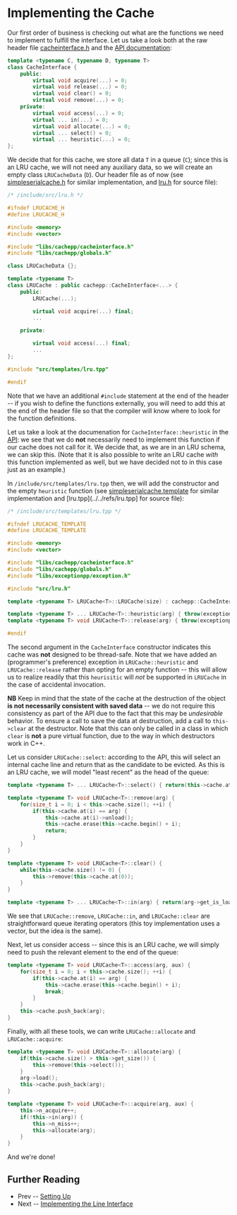 Implementing the Cache
====

Our first order of business is checking out what are the functions we need to implement to fulfill the interface. Let us take a look both at the raw header file 
[cacheinterface.h](../../include/src/cacheinterface.h) and the [API documentation](../api/cacheinterface.md):

```cpp
template <typename C, typename D, typename T>
class CacheInterface {
	public:
		virtual void acquire(...) = 0;
		virtual void release(...) = 0;
		virtual void clear() = 0;
		virtual void remove(...) = 0;
	private:
		virtual void access(...) = 0;
		virtual ... in(...) = 0;
		virtual void allocate(...) = 0;
		virtual ... select() = 0;
		virtual ... heuristic(...) = 0;
};
```

We decide that for this cache, we store all data `T` in a queue (`C`); since this is an LRU cache, we will not need any auxiliary data, so we will create an empty class 
`LRUCacheData` (`D`). Our header file as of now (see [simpleserialcache.h](../../include/src/simpleserialcache.h) for similar implementation, and 
[lru.h](../../refs/lru.h) for source file):

```cpp
/* /include/src/lru.h */

#ifndef LRUCACHE_H
#define LRUCACHE_H

#include <memory>
#include <vector>

#include "libs/cachepp/cacheinterface.h"
#include "libs/cachepp/globals.h"

class LRUCacheData {};

template <typename T>
class LRUCache : public cachepp::CacheInterface<...> {
	public:
		LRUCache(...);

		virtual void acquire(...) final;
		...

	private:

		virtual void access(...) final;
		...
};

#include "src/templates/lru.tpp"

#endif
```

Note that we have an additional `#include` statement at the end of the header -- if you wish to define the functions externally, you will need to add this at the end of 
the header file so that the compiler will know where to look for the function definitions.

Let us take a look at the documenation for `CacheInterface::heuristic` in the [API](../api/cacheinterface.md): we see that we do **not** necessarily need to implement 
this function if our cache does not call for it. We decide that, as we are in an LRU schema, we can skip this. (Note that it is also possible to write an LRU cache 
*with* this function implemented as well, but we have decided not to in this case just as an example.)

In `/include/src/templates/lru.tpp` then, we will add the constructor and the empty `heuristic` function (see 
[simpleserialcache.template](../../include/src/templates/simpleserialcache.template) for similar implementation and [lru.tpp](../../refs/lru.tpp] for source file):

```cpp
/* /include/src/templates/lru.tpp */

#ifndef LRUCACHE_TEMPLATE
#define LRUCACHE_TEMPLATE

#include <memory>
#include <vector>

#include "libs/cachepp/cacheinterface.h"
#include "libs/cachepp/globals.h"
#include "libs/exceptionpp/exception.h"

#include "src/lru.h"

template <typename T> LRUCache<T>::LRUCache(size) : cachepp::CacheInterface<...>::CacheInterface(size, false) {}

template <typename T> ... LRUCache<T>::heuristic(arg) { throw(exceptionpp::NotImplemented("LRUCache::heuristic")); }
template <typename T> void LRUCache<T>::release(arg) { throw(exceptionpp::NotImplemented("LRUCache::release")); }

#endif
```

The second argument in the `CacheInterface` constructor indicates this cache was **not** designed to be thread-safe. Note that we have added an (programmer's preference) 
exception in `LRUCache::heuristic` and `LRUCache::release` rather than opting for an empty function -- this will allow us to realize readily that this `heurisitic` will 
*not* be supported in `LRUCache` in the case of accidental invocation.

**NB** Keep in mind that the state of the cache at the destruction of the object **is not necessarily consistent with saved data** -- we do not require this consistency 
as part of the API due to the fact that this may be *undesirable* behavior. To ensure a call to save the data at destruction, add a call to `this->clear` at the 
destructor. Note that this can only be called in a class in which `clear` is **not** a pure virtual function, due to the way in which destructors work in C++.

Let us consider `LRUCache::select`: according to the API, this will select an internal cache line and return that as the candidate to be evicted. As this is an LRU 
cache, we will model "least recent" as the head of the queue:

```cpp
template <typename T> ... LRUCache<T>::select() { return(this->cache.at(0)); }

template <typename T> void LRUCache<T>::remove(arg) {
	for(size_t i = 0; i < this->cache.size(); ++i) {
		if(this->cache.at(i) == arg) {
			this->cache.at(i)->unload();
			this->cache.erase(this->cache.begin() + i);
			return;
		}
	}
}

template <typename T> void LRUCache<T>::clear() {
	while(this->cache.size() != 0) {
		this->remove(this->cache.at(0));
	}
}

template <typename T> ... LRUCache<T>::in(arg) { return(arg->get_is_loaded()); }
```

We see that `LRUCache::remove`, `LRUCache::in`, and `LRUCache::clear` are straightforward queue iterating operators (this toy implementation uses a vector, but the idea 
is the same).

Next, let us consider access -- since this is an LRU cache, we will simply need to push the relevant element to the end of the queue:

```cpp
template <typename T> void LRUCache<T>::access(arg, aux) {
	for(size_t i = 0; i < this->cache.size(); ++i) {
		if(this->cache.at(i) == arg) {
			this->cache.erase(this->cache.begin() + i);
			break;
		}
	}
	this->cache.push_back(arg);
}
```

Finally, with all these tools, we can write `LRUCache::allocate` and `LRUCache::acquire`:

```cpp
template <typename T> void LRUCache<T>::allocate(arg) {
	if(this->cache.size() > this->get_size()) {
		this->remove(this->select());
	}
	arg->load();
	this->cache.push_back(arg);
}

template <typename T> void LRUCache<T>::acquire(arg, aux) {
	this->n_acquire++;
	if(!this->in(arg)) {
		this->n_miss++;
		this->allocate(arg);
	}
}
```

And we're done!

Further Reading
----

* Prev -- [Setting Up](intro.md)
* Next -- [Implementing the Line Interface](line.md)
